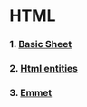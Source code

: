 # HTML

### 1. [Basic Sheet](https://quickref.me/html)

### 2. [Html entities](https://quickref.me/html-char)

### 3. [Emmet](https://quickref.me/emmet)
